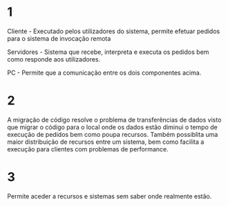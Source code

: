 # 1

Cliente - Executado pelos utilizadores do sistema, permite efetuar pedidos para o sistema de invocação remota

Servidores - Sistema que recebe, interpreta e executa os pedidos bem como responde aos utilizadores.

PC - Permite que a comunicação entre os dois componentes acima.

# 2

A migração de código resolve o problema de transferências de dados visto que migrar o código para o local onde os dados estão diminui o tempo de execução de pedidos bem como poupa recursos. Também possiblita uma maior distribuição de recursos entre um sistema, bem como facilita a execução para clientes com problemas de performance.

# 3

Permite aceder a recursos e sistemas sem saber onde realmente estão.